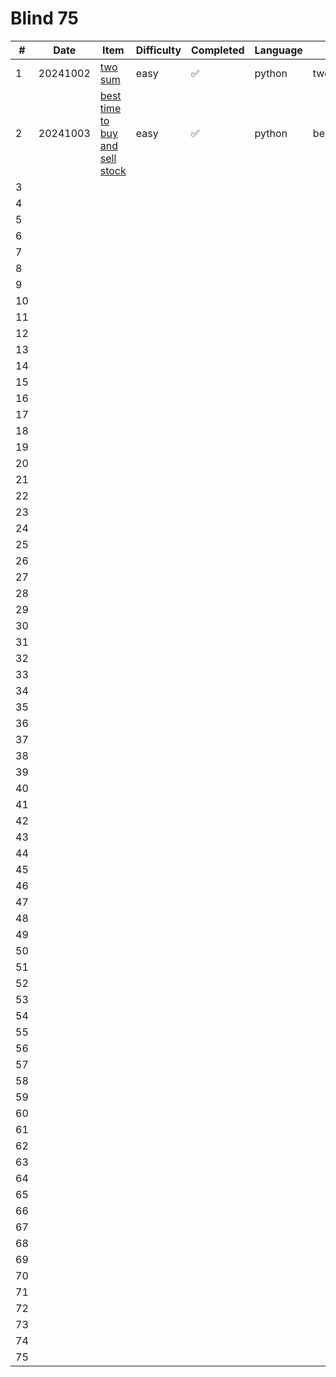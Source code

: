 # Blind 75 


| #  | Date       | Item          | Difficulty | Completed | Language | Filename |
|----|------------|---------------|------------|-----------|----------|----------|
| 1  |20241002|[two sum](https://leetcode.com/problems/two-sum/)|easy |     ✅     |python|twosum.py|
| 2  |20241003|[best time to buy and sell stock](https://leetcode.com/problems/best-time-to-buy-and-sell-stock/)|easy|     ✅     |python|besttime2buy.py|
| 3  |            |               |            |           |          |          |
| 4  |            |               |            |           |          |          |
| 5  |            |               |            |           |          |          |
| 6  |            |               |            |           |          |          |
| 7  |            |               |            |           |          |          |
| 8  |            |               |            |           |          |          |
| 9  |            |               |            |           |          |          |
| 10 |            |               |            |           |          |          |
| 11 |            |               |            |           |          |          |
| 12 |            |               |            |           |          |          |
| 13 |            |               |            |           |          |          |
| 14 |            |               |            |           |          |          |
| 15 |            |               |            |           |          |          |
| 16 |            |               |            |           |          |          |
| 17 |            |               |            |           |          |          |
| 18 |            |               |            |           |          |          |
| 19 |            |               |            |           |          |          |
| 20 |            |               |            |           |          |          |
| 21 |            |               |            |           |          |          |
| 22 |            |               |            |           |          |          |
| 23 |            |               |            |           |          |          |
| 24 |            |               |            |           |          |          |
| 25 |            |               |            |           |          |          |
| 26 |            |               |            |           |          |          |
| 27 |            |               |            |           |          |          |
| 28 |            |               |            |           |          |          |
| 29 |            |               |            |           |          |          |
| 30 |            |               |            |           |          |          |
| 31 |            |               |            |           |          |          |
| 32 |            |               |            |           |          |          |
| 33 |            |               |            |           |          |          |
| 34 |            |               |            |           |          |          |
| 35 |            |               |            |           |          |          |
| 36 |            |               |            |           |          |          |
| 37 |            |               |            |           |          |          |
| 38 |            |               |            |           |          |          |
| 39 |            |               |            |           |          |          |
| 40 |            |               |            |           |          |          |
| 41 |            |               |            |           |          |          |
| 42 |            |               |            |           |          |          |
| 43 |            |               |            |           |          |          |
| 44 |            |               |            |           |          |          |
| 45 |            |               |            |           |          |          |
| 46 |            |               |            |           |          |          |
| 47 |            |               |            |           |          |          |
| 48 |            |               |            |           |          |          |
| 49 |            |               |            |           |          |          |
| 50 |            |               |            |           |          |          |
| 51 |            |               |            |           |          |          |
| 52 |            |               |            |           |          |          |
| 53 |            |               |            |           |          |          |
| 54 |            |               |            |           |          |          |
| 55 |            |               |            |           |          |          |
| 56 |            |               |            |           |          |          |
| 57 |            |               |            |           |          |          |
| 58 |            |               |            |           |          |          |
| 59 |            |               |            |           |          |          |
| 60 |            |               |            |           |          |          |
| 61 |            |               |            |           |          |          |
| 62 |            |               |            |           |          |          |
| 63 |            |               |            |           |          |          |
| 64 |            |               |            |           |          |          |
| 65 |            |               |            |           |          |          |
| 66 |            |               |            |           |          |          |
| 67 |            |               |            |           |          |          |
| 68 |            |               |            |           |          |          |
| 69 |            |               |            |           |          |          |
| 70 |            |               |            |           |          |          |
| 71 |            |               |            |           |          |          |
| 72 |            |               |            |           |          |          |
| 73 |            |               |            |           |          |          |
| 74 |            |               |            |           |          |          |
| 75 |            |               |            |           |          |          |
